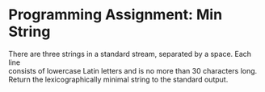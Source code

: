 # Programming Assignment: Min String  
  
  There are three strings in a standard stream, separated by a space. Each line  
  consists of lowercase Latin letters and is no more than 30 characters long.  
  Return the lexicographically minimal string to the standard output.  
  